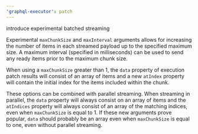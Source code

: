 ```yaml
---
'graphql-executor': patch
---
```


introduce experimental batched streaming

Experimental `maxChunkSize` and `maxInterval` arguments allows for increasing the number of items in each streamed payload up to the specified maximum size. A maximum interval (specified in milliseconds) can be used to send any ready items prior to the maximum chunk size.

When using a `maxChunkSize` greater than 1, the `data` property of execution patch results will consist of an array of items and a new `atIndex` property will contain the initial index for the items included within the chunk.

These options can be combined with parallel streaming. When streaming in parallel, the `data` property will always consist on an array of items and the `atIndices` property will always consist of an array of the matching indices, even when `maxChunkSize` is equal to 1. If these new arguments prove popular, `data` should probably be an array even when `maxChunkSize` is equal to one, even without parallel streaming.
